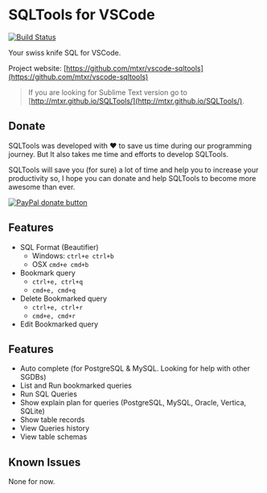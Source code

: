 # SQLTools for VSCode

[![Build Status](https://travis-ci.org/mtxr/vscode-sqltools.svg?branch=master)](https://travis-ci.org/mtxr/vscode-sqltools)


Your swiss knife SQL for VSCode.

Project website: [https://github.com/mtxr/vscode-sqltools](https://github.com/mtxr/vscode-sqltools)

> If you are looking for Sublime Text version go to [http://mtxr.github.io/SQLTools/](http://mtxr.github.io/SQLTools/).


## Donate

SQLTools was developed with ♥ to save us time during our programming journey. But It also takes me time and efforts to develop SQLTools.

SQLTools will save you (for sure) a lot of time and help you to increase your productivity so, I hope you can donate and help SQLTools to become more awesome than ever.

<span class="badge-paypal"><a href="https://www.paypal.com/cgi-bin/webscr?cmd=_s-xclick&hosted_button_id=RSMB6DGK238V8" title="Donate to this project using Paypal"><img src="https://img.shields.io/badge/paypal-donate-yellow.svg" alt="PayPal donate button" /></a></span>

## Features

* SQL Format (Beautifier)
  * Windows: `ctrl+e ctrl+b`
  * OSX `cmd+e cmd+b`
* Bookmark query
  * `ctrl+e, ctrl+q`
  * `cmd+e, cmd+q`
* Delete Bookmarked query
  * `ctrl+e, ctrl+r`
  * `cmd+e, cmd+r`
* Edit Bookmarked query

## Features

* Auto complete (for PostgreSQL & MySQL. Looking for help with other SGDBs)
* List and Run bookmarked queries
* Run SQL Queries
* Show explain plan for queries (PostgreSQL, MySQL, Oracle, Vertica, SQLite)
* Show table records
* View Queries history
* View table schemas

## Known Issues

None for now.
